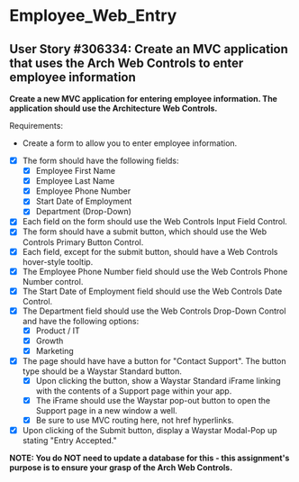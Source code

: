 Employee_Web_Entry
==================

User Story #306334: Create an MVC application that uses the Arch Web
Controls to enter employee information
------------------------------------------------------------------------

**Create a new MVC application for entering employee information. The
application should use the Architecture Web Controls.**

Requirements:

- Create a form to allow you to enter employee information.
- [x] The form should have the following fields:
  - [x] Employee First Name
  - [x] Employee Last Name
  - [x] Employee Phone Number
  - [x] Start Date of Employment
  - [x] Department (Drop-Down)
- [x] Each field on the form should use the Web Controls Input Field Control.
- [x] The form should have a submit button, which should use the Web
  Controls Primary Button Control.
- [x] Each field, except for the submit button, should have a Web
  Controls hover-style tooltip.
- [x] The Employee Phone Number field should use the Web Controls Phone
  Number control.
- [x] The Start Date of Employment field should use the Web Controls
  Date Control.
- [x] The Department field should use the Web Controls Drop-Down Control
  and have the following options:
  - [x] Product / IT
  - [x] Growth
  - [x] Marketing
- [x] The page should have have a button for "Contact Support". The
  button type should be a Waystar Standard button.
  - [x] Upon clicking the button, show a Waystar Standard iFrame linking
    with the contents of a Support page within your app.
  - [x] The iFrame should use the Waystar pop-out button to open the
    Support page in a new window a well.
  - [x] Be sure to use MVC routing here, not href hyperlinks.
- [x] Upon clicking of the Submit button, display a Waystar Modal-Pop up
  stating "Entry Accepted."

**NOTE: You do NOT need to update a database for this - this
assignment's purpose is to ensure your grasp of the Arch Web Controls.**
